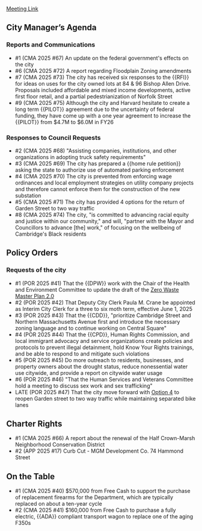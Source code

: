 [Meeting Link](https://cambridgema.iqm2.com/Citizens/Detail_Meeting.aspx?ID=4647)

## City Manager’s Agenda

### Reports and Communications
- #1 (CMA 2025 #67) An update on the federal government's effects on the city
- #6 (CMA 2025 #72) A report regarding Floodplain Zoning amendments
- #7 (CMA 2025 #73) The city has received six responses to the {{RFI}} for ideas on uses for the city owned lots at 84 & 96 Bishop Allen Drive. Proposals included affordable and mixed income developments, active first floor retail, and a partial pedestrianization of Norfolk Street
- #9 (CMA 2025 #75) Although the city and Harvard hesitate to create a long term {{PILOT}} agreement due to the uncertainty of federal funding, they have come up with a one year agreement to increase the {{PILOT}} from $4.7M to $6.0M in FY26

### Responses to Council Requests
- #2 (CMA 2025 #68) "Assisting companies, institutions, and other organizations in adopting truck safety requirements"
- #3 (CMA 2025 #69) The city has prepared a {{home rule petition}} asking the state to authorize use of automated parking enforcement
- #4 (CMA 2025 #70) The city is prevented from enforcing wage ordinances and local employment strategies on utility company projects and therefore cannot enforce them for the construction of the new substation
- #5 (CMA 2025 #71) The city has provided 4 options for the return of Garden Street to two way traffic
- #8 (CMA 2025 #74) The city, "is committed to advancing racial equity and justice within our community," and will, "partner with the Mayor and Councillors to advance [the] work," of focusing on the wellbeing of Cambridge's Black residents


## Policy Orders
### Requests of the city
- #1 (POR 2025 #41) That the {{DPW}} work with the Chair of the Health and Environment Committee to update the draft of the [Zero Waste Master Plan 2.0](https://www.cambridgema.gov/Departments/PublicWorks/Initiatives/ZeroWasteMasterPlan)
- #2 (POR 2025 #42) That Deputy City Clerk Paula M. Crane be appointed as Interim City Clerk for a three to six moth term, effective June 1, 2025
- #3 (POR 2025 #43) That the {{CDD}}, "prioritize Cambridge Street and Northern Massachusetts Avenue first and introduce the necessary zoning language and to continue working on Central Square"
- #4 (POR 2025 #44) That the {{CPD}}, Human Rights Commission, and local immigrant advocacy and service organizations create policies and protocols to prevent illegal detainment, hold Know Your Rights trainings, and be able to respond to and mitigate such violations
- #5 (POR 2025 #45) Do more outreach to residents, businesses, and property owners about the drought status, reduce nonessential water use citywide, and provide a report on citywide water usage
- #6 (POR 2025 #46) "That the Human Services and Veterans Committee hold a meeting to discuss sex work and sex trafficking"
- LATE (POR 2025 #47) That the city move forward with [Option 4](/council-meeting-march-31st-2025/#garden-street) to reopen Garden street to two way traffic while maintaining separated bike lanes


## Charter Rights
- #1 (CMA 2025 #66) A report about the renewal of the Half Crown-Marsh Neighborhood Conservation District
- #2 (APP 2025 #17) Curb Cut - MGM Development Co. 74 Hammond Street


## On the Table
- #1 (CMA 2025 #40) $570,000 from Free Cash to support the purchase of replacement firearms for the Department, which are typically replaced on about a ten-year cycle
- #2 (CMA 2025 #41) $160,000 from Free Cash to purchase a fully electric, {{ADA}} compliant transport wagon to replace one of the aging F350s

